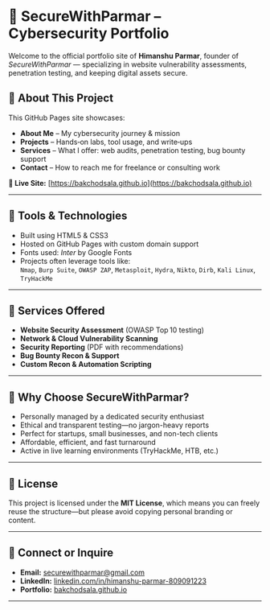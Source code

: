 # 🔐 SecureWithParmar – Cybersecurity Portfolio

Welcome to the official portfolio site of **Himanshu Parmar**, founder of *SecureWithParmar* — specializing in website vulnerability assessments, penetration testing, and keeping digital assets secure.

## 🚀 About This Project
This GitHub Pages site showcases:
- **About Me** – My cybersecurity journey & mission  
- **Projects** – Hands‑on labs, tool usage, and write‑ups  
- **Services** – What I offer: web audits, penetration testing, bug bounty support  
- **Contact** – How to reach me for freelance or consulting work

**🔗 Live Site:** [https://bakchodsala.github.io](https://bakchodsala.github.io)

---

## 🧰 Tools & Technologies
- Built using HTML5 & CSS3  
- Hosted on GitHub Pages with custom domain support  
- Fonts used: *Inter* by Google Fonts  
- Projects often leverage tools like:  
  `Nmap`, `Burp Suite`, `OWASP ZAP`, `Metasploit`, `Hydra`, `Nikto`, `Dirb`, `Kali Linux`, `TryHackMe`

---

## 💼 Services Offered
- **Website Security Assessment** (OWASP Top 10 testing)  
- **Network & Cloud Vulnerability Scanning**  
- **Security Reporting** (PDF with recommendations)  
- **Bug Bounty Recon & Support**  
- **Custom Recon & Automation Scripting**

---

## 📝 Why Choose SecureWithParmar?
- Personally managed by a dedicated security enthusiast  
- Ethical and transparent testing—no jargon-heavy reports  
- Perfect for startups, small businesses, and non-tech clients  
- Affordable, efficient, and fast turnaround  
- Active in live learning environments (TryHackMe, HTB, etc.)

---

## 📄 License
This project is licensed under the **MIT License**, which means you can freely reuse the structure—but please avoid copying personal branding or content.

---

## 📩 Connect or Inquire
- **Email:** securewithparmar@gmail.com  
- **LinkedIn:** [linkedin.com/in/himanshu-parmar-809091223](https://www.linkedin.com/in/himanshu-parmar-809091223)  
- **Portfolio:** [bakchodsala.github.io](https://bakchodsala.github.io)

---

